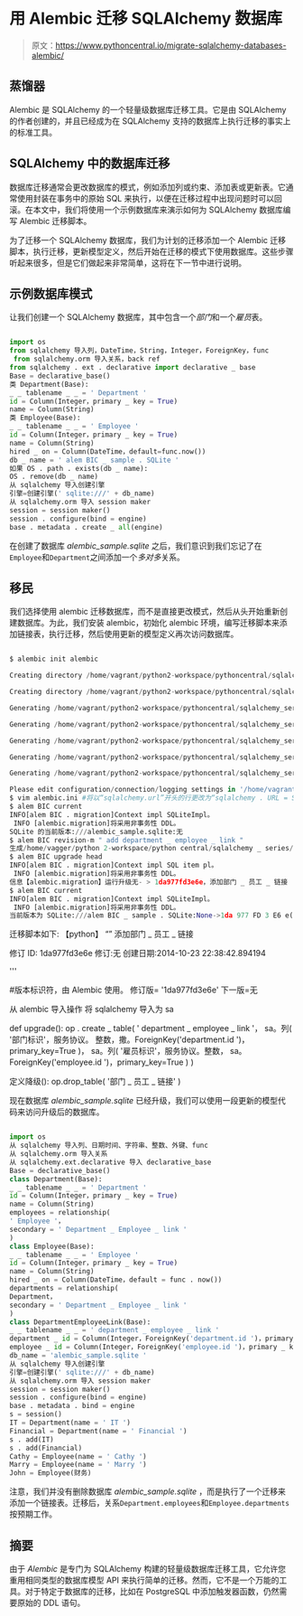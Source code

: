# 用 Alembic 迁移 SQLAlchemy 数据库

> 原文：<https://www.pythoncentral.io/migrate-sqlalchemy-databases-alembic/>

## 蒸馏器

Alembic 是 SQLAlchemy 的一个轻量级数据库迁移工具。它是由 SQLAlchemy 的作者创建的，并且已经成为在 SQLAlchemy 支持的数据库上执行迁移的事实上的标准工具。

## SQLAlchemy 中的数据库迁移

数据库迁移通常会更改数据库的模式，例如添加列或约束、添加表或更新表。它通常使用封装在事务中的原始 SQL 来执行，以便在迁移过程中出现问题时可以回滚。在本文中，我们将使用一个示例数据库来演示如何为 SQLAlchemy 数据库编写 Alembic 迁移脚本。

为了迁移一个 SQLAlchemy 数据库，我们为计划的迁移添加一个 Alembic 迁移脚本，执行迁移，更新模型定义，然后开始在迁移的模式下使用数据库。这些步骤听起来很多，但是它们做起来非常简单，这将在下一节中进行说明。

## 示例数据库模式

让我们创建一个 SQLAlchemy 数据库，其中包含一个*部门*和一个*雇员*表。

```py

import os
from sqlalchemy 导入列，DateTime，String，Integer，ForeignKey，func 
 from sqlalchemy.orm 导入关系，back ref
from sqlalchemy . ext . declarative import declarative _ base
Base = declarative_base()
类 Department(Base):
_ _ tablename _ _ = ' Department '
id = Column(Integer，primary _ key = True)
name = Column(String)
类 Employee(Base):
_ _ tablename _ _ = ' Employee '
id = Column(Integer，primary _ key = True)
name = Column(String)
hired _ on = Column(DateTime，default=func.now())
db _ name = ' alem BIC _ sample . SQLite '
如果 OS . path . exists(db _ name):
OS . remove(db _ name)
从 sqlalchemy 导入创建引擎
引擎=创建引擎(' sqlite:///' + db_name)
从 sqlalchemy.orm 导入 session maker
session = session maker()
session . configure(bind = engine)
base . metadata . create _ all(engine)

```

在创建了数据库 *alembic_sample.sqlite* 之后，我们意识到我们忘记了在`Employee`和`Department`之间添加一个*多对多*关系。

## 移民

我们选择使用 alembic 迁移数据库，而不是直接更改模式，然后从头开始重新创建数据库。为此，我们安装 alembic，初始化 alembic 环境，编写迁移脚本来添加链接表，执行迁移，然后使用更新的模型定义再次访问数据库。

```py

$ alembic init alembic

Creating directory /home/vagrant/python2-workspace/pythoncentral/sqlalchemy_series/alembic/alembic ... done

Creating directory /home/vagrant/python2-workspace/pythoncentral/sqlalchemy_series/alembic/alembic/versions ... done

Generating /home/vagrant/python2-workspace/pythoncentral/sqlalchemy_series/alembic/alembic/env.pyc ... done

Generating /home/vagrant/python2-workspace/pythoncentral/sqlalchemy_series/alembic/alembic.ini ... done

Generating /home/vagrant/python2-workspace/pythoncentral/sqlalchemy_series/alembic/alembic/script.py.mako ... done

Generating /home/vagrant/python2-workspace/pythoncentral/sqlalchemy_series/alembic/alembic/env.py ... done

Generating /home/vagrant/python2-workspace/pythoncentral/sqlalchemy_series/alembic/alembic/README ... done

Please edit configuration/connection/logging settings in '/home/vagrant/python2-workspace/pythoncentral/sqlalchemy_series/alembic/alembic.ini' before proceeding.
$ vim alembic.ini #将以“sqlalchemy.url”开头的行更改为“sqlalchemy . URL = SQLite:///alem BIC _ sample . SQLite”
$ alem BIC current
INFO[alem BIC . migration]Context impl SQLiteImpl。
 INFO [alembic.migration]将采用非事务性 DDL。
SQLite 的当前版本:///alembic_sample.sqlite:无
$ alem BIC revision-m " add department _ employee _ link "
生成/home/vagger/python 2-workspace/python central/sqlalchemy _ series/alem BIC/alem BIC/versions/1da 977 FD 3e 6 e _ add _ department _ employee _ link . py...完成的
$ alem BIC upgrade head
INFO[alem BIC . migration]Context impl SQL item pl。
 INFO [alembic.migration]将采用非事务性 DDL。
信息【alembic.migration】运行升级无- > 1da977fd3e6e，添加部门 _ 员工 _ 链接
$ alem BIC current
INFO[alem BIC . migration]Context impl SQLiteImpl。
 INFO [alembic.migration]将采用非事务性 DDL。
当前版本为 SQLite:///alem BIC _ sample . SQLite:None->1da 977 FD 3 E6 e(负责人)，添加 department_employee_link 

```

迁移脚本如下:
【python】
“”
添加部门 _ 员工 _ 链接

修订 ID: 1da977fd3e6e
修订:无
创建日期:2014-10-23 22:38:42.894194

'''

#版本标识符，由 Alembic 使用。
修订版= '1da977fd3e6e'
下一版=无

从 alembic 导入操作
将 sqlalchemy 导入为 sa

def upgrade():
op . create _ table(
' department _ employee _ link '，
sa。列(
'部门标识'，服务协议。
整数，撒。ForeignKey('department.id ')，primary_key=True
)，
sa。列(
'雇员标识'，服务协议。整数，
sa。ForeignKey('employee.id ')，primary_key=True
)
)

定义降级():
op.drop_table(
'部门 _ 员工 _ 链接'
)

现在数据库 *alembic_sample.sqlite* 已经升级，我们可以使用一段更新的模型代码来访问升级后的数据库。

```py

import os
从 sqlalchemy 导入列、日期时间、字符串、整数、外键、func 
从 sqlalchemy.orm 导入关系
从 sqlalchemy.ext.declarative 导入 declarative_base
Base = declarative_base()
class Department(Base):
_ _ tablename _ _ = ' Department '
id = Column(Integer，primary _ key = True)
name = Column(String)
employees = relationship(
' Employee '，
secondary = ' Department _ Employee _ link '
)
class Employee(Base):
_ _ tablename _ _ = ' Employee '
id = Column(Integer，primary _ key = True)
name = Column(String)
hired _ on = Column(DateTime，default = func . now())
departments = relationship(
Department，
secondary = ' Department _ Employee _ link '
)
class DepartmentEmployeeLink(Base):
_ _ tablename _ _ = ' department _ employee _ link '
department _ id = Column(Integer，ForeignKey('department.id ')，primary_key=True)
employee _ id = Column(Integer，ForeignKey('employee.id ')，primary _ key = True)
db_name = 'alembic_sample.sqlite '
从 sqlalchemy 导入创建引擎
引擎=创建引擎(' sqlite:///' + db_name)
从 sqlalchemy.orm 导入 session maker
session = session maker()
session . configure(bind = engine)
base . metadata . bind = engine
s = session()
IT = Department(name = ' IT ')
Financial = Department(name = ' Financial ')
s . add(IT)
s . add(Financial)
Cathy = Employee(name = ' Cathy ')
Marry = Employee(name = ' Marry ')
John = Employee(财务)
```

注意，我们并没有删除数据库 *alembic_sample.sqlite* ，而是执行了一个迁移来添加一个链接表。迁移后，关系`Department.employees`和`Employee.departments`按预期工作。

## 摘要

由于 *Alembic* 是专门为 SQLAlchemy 构建的轻量级数据库迁移工具，它允许您重用相同类型的数据库模型 API 来执行简单的迁移。然而，它不是一个万能的工具。对于特定于数据库的迁移，比如在 PostgreSQL 中添加触发器函数，仍然需要原始的 DDL 语句。